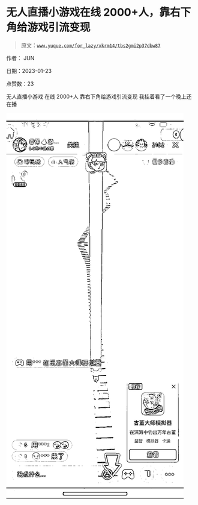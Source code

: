 # 无人直播小游戏在线 2000+人，靠右下角给游戏引流变现

> 原文：[`www.yuque.com/for_lazy/xkrm14/tbs2gmi2p37dbw87`](https://www.yuque.com/for_lazy/xkrm14/tbs2gmi2p37dbw87)



作者： JUN 

日期：2023-01-23 

点赞数：23 

无人直播小游戏 在线 2000+人 靠右下角给游戏引流变现 我挂着看了一个晚上还在播 

![](img/fa71d18e7cee9298d512a471a3ac839d.png) 

